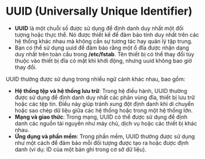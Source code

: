 # UUID (Universally Unique Identifier)
- **UUID** là một chuỗi số được sử dụng để định danh duy nhất một đối tượng hoặc thực thể. Nó được thiết kế để đảm bảo tính duy nhất trên các hệ thống khác nhau mà không cần sự tương tác hay quản lý tập trung.
- Bạn có thể sử dụng uuid để đảm bảo rằng một ổ đĩa được nhận dạng duy nhất trên toàn cầu trong **/etc/fstab**. Tên thiết bị có thể thay đổi tùy thuộc vào thiết bị đĩa có mặt khi khởi động, nhưng uuid không bao giờ thay đổi.

UUID thường được sử dụng trong nhiều ngữ cảnh khác nhau, bao gồm:
- **Hệ thống tệp và hệ thống lưu trữ**: Trong hệ điều hành, UUID thường được sử dụng để định danh duy nhất các phân vùng đĩa, thiết bị lưu trữ hoặc các tệp tin. Điều này giúp tránh xung đột định danh khi di chuyển hoặc sao chép dữ liệu giữa các hệ thống hoặc trong một hệ thống lớn.
- **Mạng và giao thức**: Trong mạng, UUID có thể được sử dụng để định danh các nguồn tài nguyên như máy chủ, dịch vụ hoặc các thiết bị khác nhau.
- **Ứng dụng và phần mềm**: Trong phần mềm, UUID thường được sử dụng như một cách để đảm bảo mỗi đối tượng được tạo ra hoặc được định danh (ví dụ: ID của một bản ghi trong cơ sở dữ liệu).